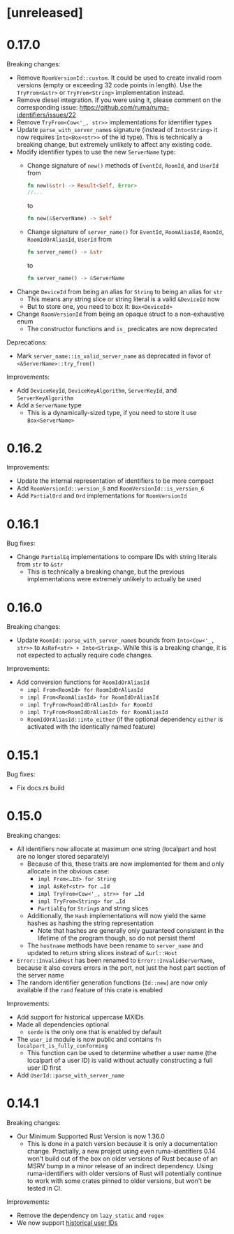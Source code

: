 # [unreleased]

# 0.17.0

Breaking changes:

* Remove `RoomVersionId::custom`. It could be used to create invalid room versions (empty or
  exceeding 32 code points in length). Use the `TryFrom<&str>` or `TryFrom<String>` implementation
  instead.
* Remove diesel integration. If you were using it, please comment on the corresponding issue:
  https://github.com/ruma/ruma-identifiers/issues/22
* Remove `TryFrom<Cow<'_, str>>` implementations for identifier types
* Update `parse_with_server_name`s signature (instead of `Into<String>` it now requires
  `Into<Box<str>>` of the id type). This is technically a breaking change, but extremely unlikely
  to affect any existing code.
* Modify identifier types to use the new `ServerName` type:
  * Change signature of `new()` methods of `EventId`, `RoomId`, and `UserId` from
    ```rust
    fn new(&str) -> Result<Self, Error>
    //...
    ```
    to
    ```rust
    fn new(&ServerName) -> Self
    ```

  * Change signature of `server_name()` for `EventId`, `RoomAliasId`, `RoomId`, `RoomIdOrAliasId`, `UserId` from
    ```rust
    fn server_name() -> &str
    ```
    to
    ```rust
    fn server_name() -> &ServerName
    ```
* Change `DeviceId` from being an alias for `String` to being an alias for `str`
  * This means any string slice or string literal is a valid `&DeviceId` now
  * But to store one, you need to box it: `Box<DeviceId>`
* Change `RoomVersionId` from being an opaque struct to a non-exhaustive enum
  * The constructor functions and `is_` predicates are now deprecated

Deprecations:

* Mark `server_name::is_valid_server_name` as deprecated in favor of `<&ServerName>::try_from()`

Improvements:

* Add `DeviceKeyId`, `DeviceKeyAlgorithm`, `ServerKeyId`, and `ServerKeyAlgorithm`
* Add a `ServerName` type
  * This is a dynamically-sized type, if you need to store it use `Box<ServerName>`

# 0.16.2

Improvements:

* Update the internal representation of identifiers to be more compact
* Add `RoomVersionId::version_6` and `RoomVersionId::is_version_6`
* Add `PartialOrd` and `Ord` implementations for `RoomVersionId`

# 0.16.1

Bug fixes:

* Change `PartialEq` implementations to compare IDs with string literals from `str` to `&str`
  * This is technically a breaking change, but the previous implementations were extremely
    unlikely to actually be used

# 0.16.0

Breaking changes:

* Update `RoomId::parse_with_server_name`s bounds from `Into<Cow<'_, str>>` to
  `AsRef<str> + Into<String>`. While this is a breaking change, it is not expected to actually
  require code changes.

Improvements:

* Add conversion functions for `RoomIdOrAliasId`
  * `impl From<RoomId> for RoomIdOrAliasId`
  * `impl From<RoomAliasId> for RoomIdOrAliasId`
  * `impl TryFrom<RoomIdOrAliasId> for RoomId`
  * `impl TryFrom<RoomIdOrAliasId> for RoomAliasId`
  * `RoomIdOrAliasId::into_either` (if the optional dependency `either` is activated with the
    identically named feature)

# 0.15.1

Bug fixes:

* Fix docs.rs build

# 0.15.0

Breaking changes:

* All identifiers now allocate at maximum one string (localpart and host are no longer stored
  separately)
  * Because of this, these traits are now implemented for them and only allocate in the obvious
    case:
    * `impl From<…Id> for String`
    * `impl AsRef<str> for …Id`
    * `impl TryFrom<Cow<'_, str>> for …Id`
    * `impl TryFrom<String> for …Id`
    * `PartialEq` for `String`s and string slices
  * Additionally, the `Hash` implementations will now yield the same hashes as hashing the string
    representation
    * Note that hashes are generally only guaranteed consistent in the lifetime of the program
      though, so do not persist them!
  * The `hostname` methods have been rename to `server_name` and updated to return string slices
    instead of `&url::Host`
* `Error::InvalidHost` has been renamed to `Error::InvalidServerName`, because it also covers errors
  in the port, not just the host part section of the server name
* The random identifier generation functions (`Id::new`) are now only available if the `rand`
  feature of this crate is enabled

Improvements:

* Add support for historical uppercase MXIDs
* Made all dependencies optional
  * `serde` is the only one that is enabled by default
* The `user_id` module is now public and contains `fn localpart_is_fully_conforming`
  * This function can be used to determine whether a user name (the localpart of a user ID) is valid
    without actually constructing a full user ID first
* Add `UserId::parse_with_server_name`

# 0.14.1

Breaking changes:

* Our Minimum Supported Rust Version is now 1.36.0
  * This is done in a patch version because it is only a documentation change. Practially, a new
    project using even ruma-identifiers 0.14 won't build out of the box on older versions of Rust
    because of an MSRV bump in a minor release of an indirect dependency. Using ruma-identifiers
    with older versions of Rust will potentially continue to work with some crates pinned to older
    versions, but won't be tested in CI.

Improvements:

* Remove the dependency on `lazy_static` and `regex`
* We now support [historical user IDs](https://matrix.org/docs/spec/appendices#historical-user-ids)
